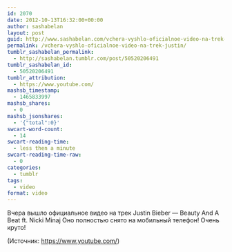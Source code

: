 ```yaml
---
id: 2070
date: 2012-10-13T16:32:00+00:00
author: sashabelan
layout: post
guid: http://www.sashabelan.com/vchera-vyshlo-oficialnoe-video-na-trek-justin/
permalink: /vchera-vyshlo-oficialnoe-video-na-trek-justin/
tumblr_sashabelan_permalink:
  - http://sashabelan.tumblr.com/post/50520206491
tumblr_sashabelan_id:
  - 50520206491
tumblr_attribution:
  - https://www.youtube.com/
mashsb_timestamp:
  - 1465833997
mashsb_shares:
  - 0
mashsb_jsonshares:
  - '{"total":0}'
swcart-word-count:
  - 14
swcart-reading-time:
  - less then a minute
swcart-reading-time-raw:
  - 0
categories:
  - tumblr
tags:
  - video
format: video
---
```

<span>Вчера вышло официальное видео на трек Justin Bieber &#8212; Beauty And A Beat ft. Nicki Minaj </span><span>Оно полностью снято на мобильный телефон! Очень круто!</span>

<div class="attribution">
  (<span>Источник:</span> <a href="https://www.youtube.com/">https://www.youtube.com/</a>)
</div>